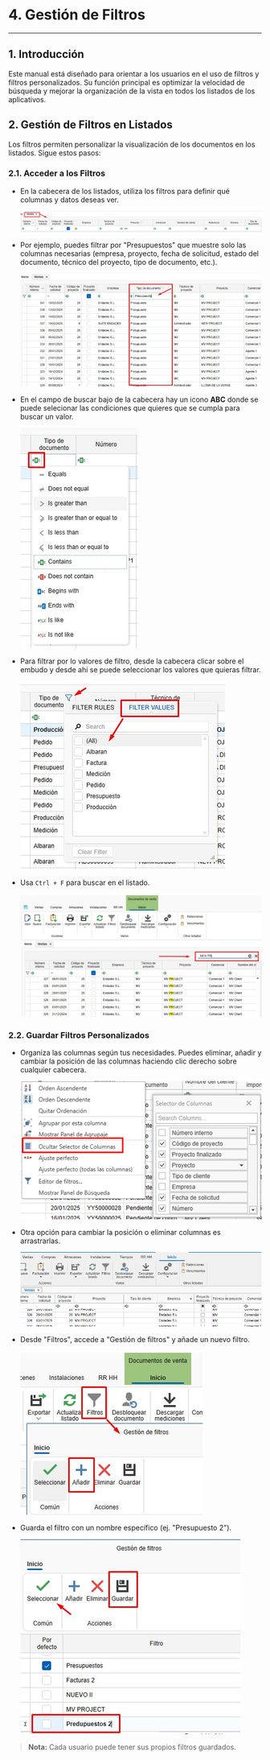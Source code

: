 # 4. Gestión de Filtros

<!-- ## Índice
1. [Introducción](#1-introducción)
2. [Gestión de Filtros en Listados](#2-gestión-de-filtros-en-listados)
   - [2.1. Acceder a los Filtros](#21-acceder-a-los-filtros)
   - [2.2. Guardar Filtros Personalizados](#22-guardar-filtros-personalizados) -->

---

## 1. Introducción
Este manual está diseñado para orientar a los usuarios en el uso de filtros y filtros personalizados. Su función principal es optimizar la velocidad de búsqueda y mejorar la organización de la vista en todos los listados de los aplicativos.

## 2. Gestión de Filtros en Listados

Los filtros permiten personalizar la visualización de los documentos en los listados. Sigue estos pasos:

### 2.1. Acceder a los Filtros
- En la cabecera de los listados, utiliza los filtros para definir qué columnas y datos deseas ver.

  ![Facturas](/Utilidades/Imagenes/UT_Gestion_Filtros/cabecera.jpg)

- Por ejemplo, puedes filtrar por "Presupuestos" que muestre solo las columnas necesarias (empresa, proyecto, fecha de solicitud, estado del documento, técnico del proyecto, tipo de documento, etc.).

  ![Filtros](/Utilidades/Imagenes/UT_Gestion_Filtros/filtros2.jpg)

- En el campo de buscar bajo de la cabecera hay un icono **ABC** donde se puede selecionar las condiciones que quieres que se cumpla para buscar un valor.

  ![Condiciones filtro](/Utilidades/Imagenes/UT_Gestion_Filtros/condiciones.jpg) 

- Para filtrar por lo valores de filtro, desde la cabecera clicar sobre el embudo y desde ahi se puede seleccionar los valores que quieras filtrar.

  ![Valores filtros](/Utilidades/Imagenes/UT_Gestion_Filtros/valores_filtros.jpg)

- Usa `Ctrl + F` para buscar en el listado.

  ![Buscar](/Utilidades/Imagenes/UT_Gestion_Filtros/buscar.jpg)

### 2.2. Guardar Filtros Personalizados
- Organiza las columnas según tus necesidades. Puedes eliminar, añadir y cambiar la posición de las columnas haciendo clic derecho sobre cualquier cabecera.

  ![Organizar filtro](/Utilidades/Imagenes/UT_Gestion_Filtros/organizar_filtro.jpg)

- Otra opción para cambiar la posición o eliminar columnas es arrastrarlas.

  ![Eliminar columnas](/Utilidades/Imagenes/UT_Gestion_Filtros/eliminar_columnas.gif)

- Desde "Filtros", accede a "Gestión de filtros" y añade un nuevo filtro.

  ![Nuevo filtro](/Utilidades/Imagenes/UT_Gestion_Filtros/nuevo_filtro.jpg)

- Guarda el filtro con un nombre específico (ej. "Presupuesto 2").

  ![Nuevo filtro](/Utilidades/Imagenes/UT_Gestion_Filtros/nuevo_filtro2.jpg)

> **Nota:** Cada usuario puede tener sus propios filtros guardados.